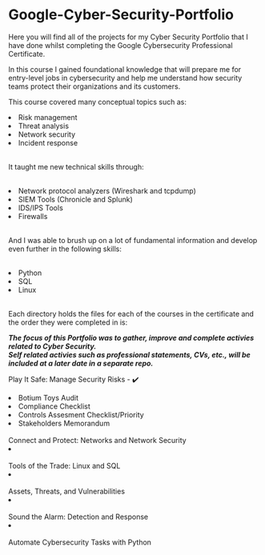 # Google-Cyber-Security-Portfolio

Here you will find all of the projects for my Cyber Security Portfolio that I have done whilst completing the Google Cybersecurity Professional Certificate.

In this course I gained foundational knowledge that will prepare me for entry-level jobs in cybersecurity and help me understand how security teams protect their organizations and its customers.

This course covered many conceptual topics such as:

<li>Risk management</li>
<li>Threat analysis</li>
<li>Network security</li>
<li>Incident response</li>

<br>

It taught me new technical skills through:

<br>

<li>Network protocol analyzers (Wireshark and tcpdump)</li>
<li>SIEM Tools (Chronicle and Splunk)</li>
<li>IDS/IPS Tools</li>
<li>Firewalls</li>

<br>

And I was able to brush up on a lot of fundamental information and develop even further in the following skills:

<br>

<li>Python</li>
<li>SQL</li>
<li>Linux</li>

<br>

Each directory holds the files for each of the courses in the certificate and the order they were completed in is:

***The focus of this Portfolio was to gather, improve and complete activies related to Cyber Security.*** <br>
***Self related activies such as professional statements, CVs, etc., will be included at a later date in a separate repo.***

Play It Safe: Manage Security Risks - ✔️
  <li>Botium Toys Audit</li>
  <li>Compliance Checklist</li>
  <li>Controls Assesment Checklist/Priority</li>
  <li>Stakeholders Memorandum</li>
<br>
Connect and Protect: Networks and Network Security
<li></li>
<br>
Tools of the Trade: Linux and SQL
<li></li>
<br>
Assets, Threats, and Vulnerabilities
<li></li>
<br>
Sound the Alarm: Detection and Response
<li></li>
<br>
Automate Cybersecurity Tasks with Python
